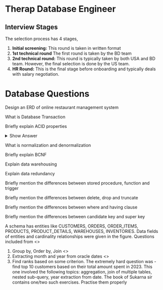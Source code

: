 # Therap Database Engineer

## Interview Stages

The selection process has 4 stages,

1. **Initial screening:** This round is taken in written format
1. **1st technical round** The first round is taken by the BD team
1. **2nd technical round:** This round is typically taken by both USA and BD team. However, the final selection is done by the US team.
1. **HR Round:** This is the final stage before onboarding and typically deals with salary negotiation. 

# Database Questions

<article>

Design an ERD of online restaurant management system
</article>

<article>

What is Database Transaction
</article>

<article>

Briefly explain ACID properties
<details><summary>Show Answer</summary>

ACID is a set of properties of database transactions intended to guarantee data validity despite errors, power failures, and other mishaps. Databases that support this are called ACID compliance. The properties are

- **Atomicity:** Each statement in a transaction (to read, write, update or delete data) is treated as a single unit. Either the entire statement is executed, or none of it is executed.
- **Consistency:** Ensures the databases remain consistent following some predefined business logic both before and after the transaction
- **Isolation:** Each transaction executes in such a way that one is not affected by other s though they were occurring only one.
- **Durability:** The data changes by a successfull transaction is saved even in the event of system failure

> [!IMPORTANT]
> Atomicity, isolation and durability are properties of the database, whereas consistency is a property of the application. The C in ACID was tossed in to make the acronym work. [ref: Martin Kleppmann, Designing Data Intensive Applications]

</details>
</article>

<article>

What is normalization and denormalization
</article>

<article>

Briefly explain BCNF
</article>

<article>

Explain data warehousing
</article>

<article>

Explain data redundancy
</article>

<article>

Briefly mention the differences between stored procedure, function and trigger
</article>

<article>

Briefly mention the differences between delete, drop and truncate
</article>

<article>

Briefly mention the differences between where and having clause
</article>

<article>

Briefly mention the differences between candidate key and super key
</article>

<article>

A schema has entities like CUSTOMERS, ORDERS, ORDER_ITEMS, PRODUCTS, PRODUCT_DETAILS, WAREHOUSES, INVENTORIES. Data fields of entities and cardinality relationships were given in the figure. Questions included from <>
1. Group by, Order by, Join <>
2. Extracting month and year from oracle dates <>
3. Find ranks based on some criterion. The extremely hard question was - find top 10 customers based on their total amount spent in 2023. This one involved the following topics: aggregation, join of multiple tables, nested sub-query, year extraction from date. The book of Sukarna sir contains one/two such exercises. Practise them properly
</article>

